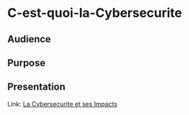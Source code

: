 # C-est-quoi-la-Cybersecurite

## Audience

## Purpose

## Presentation
Link: <a href="https://github.com/linceBLA/C-est-quoi-la-Cybersecurite/blob/main/c-est-quoi-la-cybersecurity.pdf">La Cybersecurite et ses Impacts<a/>

